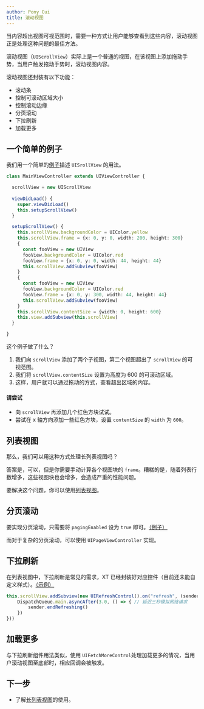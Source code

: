 ```yaml
---
author: Pony Cui
title: 滚动视图
---
```


当内容超出视图可视范围时，需要一种方式让用户能够查看到这些内容，滚动视图正是处理这种问题的最佳方法。

滚动视图（```UIScrollView```）实际上是一个普通的视图，在该视图上添加拖动手势，当用户触发拖动手势时，滚动视图内容。

滚动视图还封装有以下功能：

* 滚动条
* 控制可滚动区域大小
* 控制滚动边缘
* 分页滚动
* 下拉刷新
* 加载更多

## 一个简单的例子

我们用一个简单的[例子](https://stackblitz.com/edit/xt-sample-scroller)描述 ```UISrollView``` 的用法。

```typescript
class MainViewController extends UIViewController {

  scrollView = new UIScrollView
  
  viewDidLoad() {
    super.viewDidLoad()
    this.setupScrollView()
  }

  setupScrollView() {
    this.scrollView.backgroundColor = UIColor.yellow
    this.scrollView.frame = {x: 0, y: 0, width: 200, height: 300}
    {
      const fooView = new UIView
      fooView.backgroundColor = UIColor.red
      fooView.frame = {x: 0, y: 0, width: 44, height: 44}
      this.scrollView.addSubview(fooView)
    }
    {
      const fooView = new UIView
      fooView.backgroundColor = UIColor.red
      fooView.frame = {x: 0, y: 300, width: 44, height: 44}
      this.scrollView.addSubview(fooView)
    }
    this.scrollView.contentSize = {width: 0, height: 600}
    this.view.addSubview(this.scrollView)
  }

}
```

这个例子做了什么？

1. 我们向 ```scrollView``` 添加了两个子视图，第二个视图超出了 ```scrollView``` 的可视范围。
2. 我们将 ```scrollView.contentSize``` 设置为高度为 600 的可滚动区域。
3. 这样，用户就可以通过拖动的方式，查看超出区域的内容。

#### 请尝试

* 向 ```scrollView``` 再添加几个红色方块试试。
* 尝试在 x 轴方向添加一些红色方块，设置 ```contentSize``` 的 ```width``` 为 ```600```。

## 列表视图

那么，我们可以用这种方式处理长列表视图吗？

答案是，可以，但是你需要手动计算各个视图块的 ```frame```。糟糕的是，随着列表行数增多，这些视图块也会增多，会造成严重的性能问题。

要解决这个问题，你可以使用[列表视图](./guide-tableview.md)。

## 分页滚动

要实现分页滚动，只需要将 ```pagingEnabled``` 设为 ```true``` 即可。[（例子）](https://stackblitz.com/edit/xt-sample-scroller-paging)

而对于复杂的分页滚动，可以使用 ```UIPageViewController``` 实现。

## 下拉刷新

在列表视图中，下拉刷新是常见的需求，XT 已经封装好对应控件（目前还未能自定义样式）。[（示例）](https://stackblitz.com/edit/xt-sample-scroller-refresh)

```typescript
this.scrollView.addSubview(new UIRefreshControl().on("refresh", (sender: UIRefreshControl) => {
    DispatchQueue.main.asyncAfter(3.0, () => { // 延迟三秒模拟网络请求
        sender.endRefreshing()
    })
}))
```

## 加载更多

与下拉刷新组件用法类似，使用 ```UIFetchMoreControl```处理加载更多的情况，当用户滚动视图至底部时，相应回调会被触发。

## 下一步

* 了解[长列表视图](guide-tableview.md)的使用。